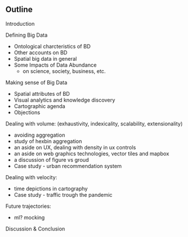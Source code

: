 Outline
---------

Introduction

Defining Big Data
- Ontological charcteristics of BD
- Other accounts on BD
- Spatial big data in general
- Some Impacts of Data Abundance
  - on science, society, business, etc.

Making sense of Big Data
- Spatial attributes of BD
- Visual analytics and knowledge discovery 
- Cartographic agenda
- Objections

Dealing with volume: (exhaustivity, indexicality, scalability, extensionality)
- avoiding aggregation
- study of hexbin aggregation
- an aside on UX, dealing with density in ux controls
- an aside on web graphics technologies, vector tiles and mapbox
- a discussion of figure vs groud
- Case study - urban recommendation system

Dealing with velocity:
- time depictions in cartography
- Case study - traffic trough the pandemic

Future trajectories:
- ml? mocking


Discussion & Conclusion
